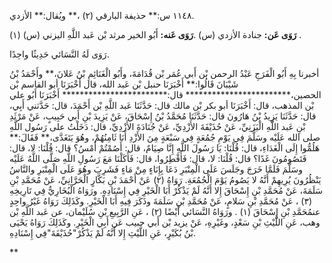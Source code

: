 ١١٤٨ س:** حذيفة البارقي (٢) ،** ويُقال:** الأزدي.

**رَوَى عَن:** جنادة الأزدي (س) .**رَوَى عَنه:** أَبُو الخير مرثد بْن عَبد اللَّهِ اليزني (س) (١) .

رَوَى لَهُ النَّسَائي حَدِيثًا واحِدًا.

أخبرنا بِهِ أَبُو الْفَرَجِ عَبْدُ الرحمن بْن أَبي عُمَر بْن قُدَامَةَ، وأَبُو الْغَنَائِمِ بْنُ عَلانَ،** وأَحْمَدُ بْنُ شَيْبَانَ قَالُوا:** أَخْبَرَنَا حنبل بْن عَبد الله، قال أَخْبَرَنَا أبو القاسم بْن الحصين،************************ قال:************************ أَخْبَرَنَا أَبُو علي بْن المذهب، قال: أَخْبَرَنَا أبو بكر بْن مالك قال: حَدَّثَنَا عَبد اللَّهِ بْن أَحْمَدَ، قال: حَدَّثني أَبِي، قال: حَدَّثَنَا يَزِيدُ بْنُ هَارُونَ قال: حَدَّثَنَا مُحَمَّدُ بْنُ إِسْحَاقَ، عَنْ يَزِيدَ بْنِ أَبي حَبِيبٍ، عَنْ مَرْثَدِ بْنِ عَبد اللَّهِ الْيَزَنِيِّ، عَنْ حُذَيْفَةَ الأَزْدِيِّ، عَنْ جُنَادَةَ الأَزْدِيِّ، قال: دَخَلْتُ على رَسُول اللَّهِ صلى الله عَلَيْه وسَلَّمَ فِي يَوْمِ جُمُعَةٍ فِي سَبْعَةٍ مِنَ الأَزْدِ أَنَا ثَامِنُهُمْ، وهُوَ يَتَغَدَّى،** فَقَالَ:** هَلُمُّوا إِلَى الْغَدَاءِ، قال: قُلْنَا: يَا رَسُولَ اللَّهِ إِنَّا صِيَامٌ، قال: أَصُمْتُمْ أَمْسُ؟ قال: قُلْنَا: لا، قال: فَتَصُومُونَ غَدًا؟ قال: قُلْنَا: لا، قال: فَأَفْطِرُوا، قال: فَأَكَلْنَا مَعَ رَسُولِ اللَّهِ صَلَّى اللَّهُ عَلَيْه وسَلَّمَ فَلَمَّا خَرَجَ وجَلَسَ عَلَى الْمِنْبَرِ دَعَا بِإِنَاءٍ مِنْ مَاءٍ فَشَرِبَ وهُوَ عَلَى الْمِنْبَرِ والنَّاسُ يَنْظُرُونَ يُرِيهِمْ أَنَّهُ لا يَصُومُ يَوْمَ الْجُمُعَةِ. رَوَاهُ (٢) عَنْ أَحْمَدَ بْنِ بَكَّارٍ الْحَرَّانِيِّ، عَنْ مُحَمَّدِ بْنِ سَلَمَةَ، عَنْ مُحَمَّدِ بْنِ إِسْحَاقَ إِلا أَنَّهُ لَمْ يَذْكُرْ أَبَا الْخَيْرِ فِي إِسْنَادِهِ. ورَوَاهُ الْبُخَارِيُّ فِي تَارِيخِهِ (٣) ، عَنْ مُحَمَّدِ بْنِ سَلامٍ، عَنْ مُحَمَّدِ بْنِ سَلَمَةَ وذَكَرَ فِيهِ أَبَا الْخَيْرِ. وكَذَلِكَ رَوَاهُ غَيْرُ واحِدٍ عنمُحَمَّدِ بْنِ إِسْحَاقَ (١) . ورَوَاهُ النَّسَائي أَيْضًا (٢) ، عَنِ الرَّبِيعِ بْنِ سُلَيْمان، عن عَبد اللَّهِ بْن وهب، عَنِ اللَّيْثِ بْنِ سَعْدٍ، وغَيْرِهِ، عَنْ يزيد بْن أَبي حبيب عَن أَبِي الْخَيْرِ. وكَذَلِكَ رَوَاهُ يَحْيَى بْنُ بُكَيْرٍ، عَنِ اللَّيْثِ إِلا أَنَّهُ لَمْ يَذْكُرْ"حُذَيْفَةَ"فِي إِسْنَادِهِ.

**